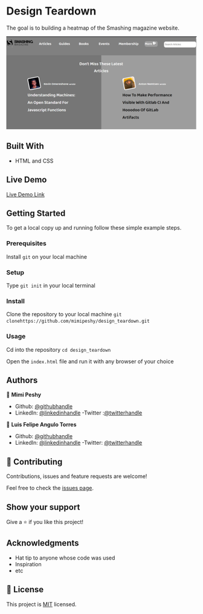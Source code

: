 # Design Teardown

The goal is to building a heatmap of the Smashing magazine website. 

![screenshot](./app_screenshot.PNG)


## Built With

- HTML and CSS

## Live Demo

[Live Demo Link](https://mimipeshy.github.io/design_teardown/)


## Getting Started

To get a local copy up and running follow these simple example steps.

### Prerequisites

Install `git` on your local machine

### Setup

Type `git init` in your local terminal

### Install

Clone the repository to your local machine `git clonehttps://github.com/mimipeshy/design_teardown.git ` 

### Usage

Cd into the repository `cd design_teardown`

Open the `index.html` file and run it with any browser of your choice


## Authors

👤 **Mimi Peshy**

- Github: [@githubhandle](https://github.com/mimipeshy)
- LinkedIn: [@linkedinhandle](https://www.linkedin.com/in/peris-ndanu-405083193/)
-Twitter :[@twitterhandle](https://twitter.com/pygirl254)

👤 **Luis Felipe Angulo Torres**

- Github: [@githubhandle](https://github.com/pipe2442)
- LinkedIn: [@linkedinhandle](https://www.linkedin.com/in/luis-felipe-angulo-torres-95098b139/)
-Twitter: [@twitterhandle](https://twitter.com/pipe2442)


## 🤝 Contributing

Contributions, issues and feature requests are welcome!

Feel free to check the [issues page](issues/).

## Show your support

Give a ⭐️ if you like this project!

## Acknowledgments

- Hat tip to anyone whose code was used
- Inspiration
- etc

## 📝 License

This project is [MIT](lic.url) licensed.
